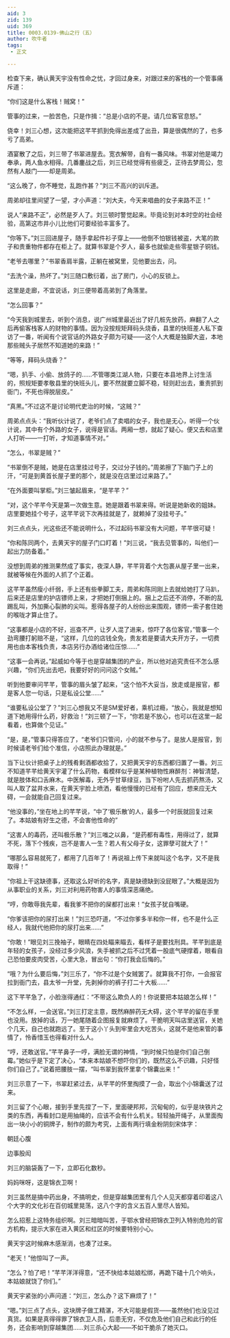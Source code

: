 ```yaml
---
aid: 3
zid: 139
uid: 369
title: 0003.0139-佛山之行（五）
author: 吹牛者
tags: 
 - 正文

---
```




  检查下来，确认黄天宇没有性命之忧，才回过身来，对跟过来的客栈的一个管事痛斥道：

  “你们这是什么客栈！贼窝！”

  管事的过来，一脸苦色，只是作揖：“总是小店的不是。请几位客官息怒。”

  侥幸！刘三心想，这次能把这芊芊抓到免得出差成了出丑，算是很偶然的了，也多亏了高弟。

  酒宴散了之后，刘三带了书翠进屋去。宽衣解带，自有一番风味。书翠对他是竭力奉承，两人鱼水相得。几番鏖战之后，刘三已经觉得有些疲乏，正待去梦周公，忽然有人敲门——却是周弟。

  “这么晚了，你不睡觉，乱跑作甚？”刘三不高兴的训斥道。

  周弟却往里间望了一望，才小声道：“刘大夫，今天来唱曲的女子来路不正！”

  说人“来路不正”，必然是歹人了。刘三顿时警觉起来。毕竟论到对本时空的社会经验，高第这市井小儿比他们可要经验丰富多了。

  “你等下。”刘三回进屋子，随手拿起件衫子穿上——他倒不怕银钱被盗，大笔的款子和贵重物件都存在柜上了。就算书翠是个歹人，最多也就偷走些零星银子铜钱。

  “老爷去哪里？”书翠香肩半露，正躺在被窝里，见他要出去，问。

  “去洗个澡，热坏了。”刘三随口敷衍着，出了房门，小心的反锁上。

  这里是走廊，不宜说话，刘三便带着高弟到了角落里。

  “怎么回事？”

  “今天我到城里去，听到个消息，说广州城里最近出了好几桩先放药，麻翻了人之后再偷客栈客人的财物的事情。因为没按规矩拜码头烧香，县里的快班差人私下查访了一番，听闻有个说官话的外路女子颇为可疑——这个人大概是独脚大盗，本地那些贼头子居然不知道她的来路！”

  “等等，拜码头烧香？”

  “嗯，扒手、小偷、放鸽子的……不管哪类江湖人物，只要在本县地界上讨生活的，照规矩要孝敬县里的快班头儿，要不然就要立脚不稳，轻则赶出去，重责抓到衙门，不死也得脱层皮。”

  “真黑。”不过这不是讨论明代吏治的时候，“这贼？”

  周弟点点头：“我听伙计说了，老爷们点了卖唱的女子，我也是无心，听得一个伙计说，其中有个外路的女子，说得是官话。两厢一想，就起了疑心。便又去和店里人打听——一打听，才知道事情不对。”

  “怎么，书翠是贼？”

  “书翠倒不是贼，她是在店里挂过号子，交过分子钱的。”周弟擦了下脑门子上的汗，“可是到黄首长屋子里的那个，就是没在店里过过来路了。”

  “在外面要叫掌柜。”刘三皱起眉来，“是芊芊？”

  “对，这个芊芊今天是第一次做生意。她是跟着书翠来得。听说是她新收的姐妹。店里要她挂个号子，这芊芊说下次再挂就是了，就赖掉了没挂号子。”

  刘三点点头，光这些还不能说明什么，不过起码书翠没有大问题，芊芊很可疑！

  “你和陈同两个，去黄天宇的屋子门口盯着！”刘三说，“我去见管事的，叫他们一起出力防备着。”

  没想到周弟的推测果然成了事实，夜深人静，芊芊背着个大包裹从屋子里一出来，就被等候在外面的人抓了个正着。

  这芊芊虽然瘦小纤弱，手上还有些拳脚工夫，周弟和陈同刚上去就给她打了马趴，后来还是店里的护店镖师上来，才把她打倒捆上的。捆上之后还不消停，不断的乱踢乱叫，外加撕心裂肺的尖叫。惹得各屋子的人纷纷出来围观，镖师一索子套住她的喉咙才算止住了。

  “这事都是小店的不好，巡查不严，让歹人混了进来，惊吓了各位客官，”管事一个劲弯腰打躬赔不是，“这样，几位的店钱全免，贵友若是要请大夫开方子，一切费用也由本客栈负责，本店另行办酒给诸位压惊……”

  “这事一会再说。”起威如今等于也是穿越集团的产业，所以他对追究责任不怎么感兴趣，“你们先出去吧，我要好好的问问这个女贼。”

  听到他要审问芊芊，管事的眉头皱了起来，“这个怕不大妥当，放走或是报官，都是客人您一句话，只是私设公堂……”

  “谁要私设公堂了？”刘三心想我又不是SM爱好者，乘机过瘾，“放心，我就是想知道下她用得什么药，好救治！”刘三顿了一下，“你若是不放心，也可以在这里一起看着，也算做个见证。”

  “是，是，”管事只得答应了，“老爷们只管问，小的就不参与了。是放人是报官，到时候请老爷们给个准信，小店照此办理就是。”

  当下让伙计把桌子上的残肴剩酒都收拾了，又把黄天宇的东西都归置了一番。刘三不知道芊芊给黄天宇灌了什么药物，看模样似乎是某种植物性麻醉剂：神智清楚，就是肢体和口舌麻木。中医解毒，无外乎甘草绿豆，当下吩咐人先去抓药熬汤，又叫人取了盆井水来，在黄天宇脸上喷洒，看他慢慢的已经有了回应，想来应无大碍，一会就能自己回复过来。

  “他没事的，”坐在地上的芊芊说，“中了‘极乐散’的人，最多一个时辰就回复过来了。本姑娘有好生之德，不会害他性命的”

  “这害人的毒药，还叫极乐散？”刘三嗤之以鼻，“是药都有毒性，用得过了，就算不死，落下个残疾，岂不是害人一生？若人有父母子女，这罪孽可就大了！”

  “哪那么容易就死了，都用了几百年了！再说祖上传下来就叫这个名字，又不是我取得！”

  “你祖上干这缺德事，还取这么好听的名字，真是缺德缺到没屁眼了。”大概是因为从事职业的关系，刘三对利用药物害人的事情深恶痛绝。

  “哼，你敢辱我先辈，看我爹不把你的屎都打出来！”女孩子犹自嘴硬。

  “你爹该把你的尿打出来！”刘三恐吓道，“不过你爹多半和你一样，也不是什么正经人，我就代他把你的尿打出来……”

  “你敢！”眼见刘三挽袖子，眼睛在四处瞄来瞄去，看样子是要找刑具。芊芊到底是年轻的女孩子，没经过多少风浪，失手被抓之后不过凭着一股底气硬撑着，眼看自己恐怕要皮肉受苦，心里大急，冒出句：“你打我会后悔的。”

  “哦？为什么要后悔，”刘三乐了，“你不过是个女贼罢了。就算我不打你，一会报官拉到衙门去，县太爷一升堂，先剥掉你的裤子打二十大板……”

  这下芊芊急了，小脸涨得通红：“不带这么欺负人的！你说要把本姑娘怎么样！”

  “不怎么样，一会送官。”刘三打定主意，既然麻醉药无大碍，这个芊芊的留在手里也没用。放掉的话，万一她尾随着企图报复就麻烦了。干脆明天叫店里送官，关她个几天，自己也就跑远了。至于这小丫头到牢里会大吃苦头，这就不是他来管的事情了，怜香惜玉也得看对什么人。

  “哼，还敢送官。”芊芊鼻子一哼，满脸无谓的神情，“到时候只怕是你们自己倒霉。”她似乎是下定了决心，“本来本姑娘不想吓你们的，既然这么不识趣，只好怪你们自己了。”说着把腰肢一摆，“叫书翠到我怀里拿个锦囊出来！”

  刘三示意了一下，书翠赶紧过去，从芊芊的怀里掏摸了一会，取出个小锦囊送了过来。

  刘三留了个心眼，接到手里先捏了一下，里面硬邦邦，沉甸甸的，似乎是块铁片之类的东西，再看封口是用抽绳的，应该不会有什么机关。轻轻抽开绳子，从里面掏出一块小小的铜牌子，制作的颇为考究，上面有两行填金粉阴刻宋体字：

  朝廷心腹

  边事股闳

  刘三的脑袋轰了一下，立即石化数秒。

  妈妈咪呀，这是锦衣卫啊！

  刘三虽然是搞中药出身，不搞明史，但是穿越集团里有几个人见天都穿着印着这八个大字的文化衫在百仞城里晃荡，这八个字的含义五百人里尽人皆知。

  怎么招惹上这特务组织啊。刘三暗暗叫苦，于鄂水曾经把锦衣卫列入特别危险的官方机构，提示大家在进入黄区和红区的时候要特别小心。

  黄天宇这时候麻木感渐消，也凑了过来。

  “老天！”他惊叫了一声。

  “怎么？怕了吧！”芊芊洋洋得意，“还不快给本姑娘松绑，再跪下磕十几个响头，本姑娘就饶了你们。”

  黄天宇紧张的小声问道：“刘三，怎么办？这下麻烦了！”

  “嗯。”刘三点了点头，这块牌子做工精湛，不大可能是假货——虽然他们也没见过真货。如果是真得得罪了锦衣卫人员，后患无穷，不仅危及他们自己和此行的任务，还会影响到穿越集团……刘三杀心大起——不如干脆杀了她灭口。


